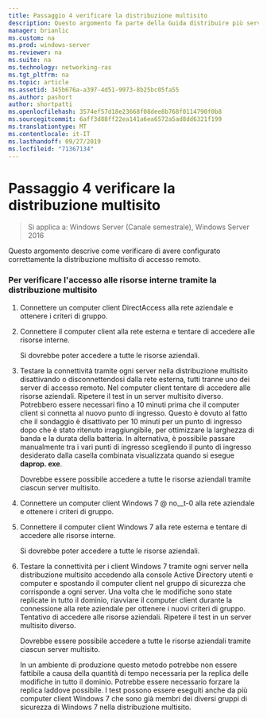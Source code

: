 ```yaml
---
title: Passaggio 4 verificare la distribuzione multisito
description: Questo argomento fa parte della Guida distribuire più server di accesso remoto in una distribuzione multisito di Windows Server 2016.
manager: brianlic
ms.custom: na
ms.prod: windows-server
ms.reviewer: na
ms.suite: na
ms.technology: networking-ras
ms.tgt_pltfrm: na
ms.topic: article
ms.assetid: 345b676a-a397-4d51-9973-8b25bc05fa55
ms.author: pashort
author: shortpatti
ms.openlocfilehash: 3574ef57d18e23668f08dee8b768f0114790f0b8
ms.sourcegitcommit: 6aff3d88ff22ea141a6ea6572a5ad8dd6321f199
ms.translationtype: MT
ms.contentlocale: it-IT
ms.lasthandoff: 09/27/2019
ms.locfileid: "71367134"
---
```

# <a name="step-4-verify-the-multisite-deployment"></a>Passaggio 4 verificare la distribuzione multisito

>Si applica a: Windows Server (Canale semestrale), Windows Server 2016

Questo argomento descrive come verificare di avere configurato correttamente la distribuzione multisito di accesso remoto.  
  
### <a name="to-verify-access-to-internal-resources-through-the-multisite-deployment"></a>Per verificare l'accesso alle risorse interne tramite la distribuzione multisito  
  
1.  Connettere un computer client DirectAccess alla rete aziendale e ottenere i criteri di gruppo.  
  
2.  Connettere il computer client alla rete esterna e tentare di accedere alle risorse interne.  
  
    Si dovrebbe poter accedere a tutte le risorse aziendali.  
  
3.  Testare la connettività tramite ogni server nella distribuzione multisito disattivando o disconnettendosi dalla rete esterna, tutti tranne uno dei server di accesso remoto. Nel computer client tentare di accedere alle risorse aziendali. Ripetere il test in un server multisito diverso. Potrebbero essere necessari fino a 10 minuti prima che il computer client si connetta al nuovo punto di ingresso. Questo è dovuto al fatto che il sondaggio è disattivato per 10 minuti per un punto di ingresso dopo che è stato ritenuto irraggiungibile, per ottimizzare la larghezza di banda e la durata della batteria. In alternativa, è possibile passare manualmente tra i vari punti di ingresso scegliendo il punto di ingresso desiderato dalla casella combinata visualizzata quando si esegue **daprop. exe**.  
  
    Dovrebbe essere possibile accedere a tutte le risorse aziendali tramite ciascun server multisito.  
  
4.  Connettere un computer client Windows 7 @ no__t-0 alla rete aziendale e ottenere i criteri di gruppo.  
  
5.  Connettere il computer client Windows 7 alla rete esterna e tentare di accedere alle risorse interne.  
  
    Si dovrebbe poter accedere a tutte le risorse aziendali.  
  
6.  Testare la connettività per i client Windows 7 tramite ogni server nella distribuzione multisito accedendo alla console Active Directory utenti e computer e spostando il computer client nel gruppo di sicurezza che corrisponde a ogni server. Una volta che le modifiche sono state replicate in tutto il dominio, riavviare il computer client durante la connessione alla rete aziendale per ottenere i nuovi criteri di gruppo. Tentativo di accedere alle risorse aziendali. Ripetere il test in un server multisito diverso.  
  
    Dovrebbe essere possibile accedere a tutte le risorse aziendali tramite ciascun server multisito.  
  
    In un ambiente di produzione questo metodo potrebbe non essere fattibile a causa della quantità di tempo necessaria per la replica delle modifiche in tutto il dominio. Potrebbe essere necessario forzare la replica laddove possibile. I test possono essere eseguiti anche da più computer client Windows 7 che sono già membri dei diversi gruppi di sicurezza di Windows 7 nella distribuzione multisito.  
  



